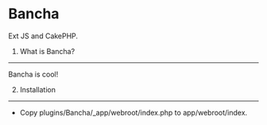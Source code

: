 Bancha
======
Ext JS and CakePHP.

1. What is Bancha?
------------------
Bancha is cool!


2. Installation
---------------

 * Copy plugins/Bancha/_app/webroot/index.php to app/webroot/index.<php></php>

